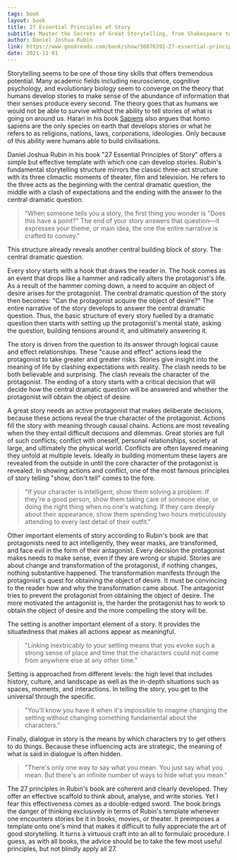 ```yaml
---
tags: book
layout: book
title: 27 Essential Principles of Story
subtitle: Master the Secrets of Great Storytelling, from Shakespeare to South Park
author: Daniel Joshua Rubin
link: https://www.goodreads.com/book/show/50876391-27-essential-principles-of-story
date: 2021-11-01
---
```


Storytelling seems to be one of those tiny skills that offers tremendous potential.
Many academic fields including neuroscience, cognitive psychology, and evolutionary biology seem to converge on the theory that humans develop stories to make sense of the abundance of information that their senses produce every second.
The theory goes that as humans we would not be able to survive without the ability to tell stories of what is going on around us.
Harari in his book [Sapiens](../sapiens) also argues that homo sapiens are the only species on earth that develops stories or what he refers to as religions, nations, laws, corporations, ideologies.
Only because of this ability were humans able to build civilisations.

Daniel Joshua Rubin in his book "27 Essential Principles of Story" offers a simple but effective template with which one can develop stories.
Rubin's fundamental storytelling structure mirrors the classic three-act structure with its three climactic moments of theater, film and television.
He refers to the three acts as the beginning with the central dramatic question, the middle with a clash of expectations and the ending with the answer to the central dramatic question.

> "When someone tells you a story, the first thing you wonder is "Does this have a point?" The end of your story answers that question—it expresses your theme, or main idea, the one the entire narrative is crafted to convey."

This structure already reveals another central building block of story.
The central dramatic question.

Every story starts with a hook that draws the reader in.
The hook comes as an event that drops like a hammer and radically alters the protagonist's life.
As a result of the hammer coming down, a need to acquire an object of desire arises for the protagonist.
The central dramatic question of the story then becomes: "Can the protagonist acquire the object of desire?"
The entire narrative of the story develops to answer the central dramatic question.
Thus, the basic structure of every story fuelled by a dramatic question then starts with setting up the protagonist's mental state, asking the question, building tensions around it, and ultimately answering it.

The story is driven from the question to its answer through logical cause and effect relationships.
These "cause and effect" actions lead the protagonist to take greater and greater risks.
Stories give insight into the meaning of life by clashing expectations with reality.
The clash needs to be both believable and surprising.
The clash reveals the character of the protagonist.
The ending of a story starts with a critical decision that will decide how the central dramatic question will be answered and whether the protagonist will obtain the object of desire.

A great story needs an active protagonist that makes deliberate decisions, because these actions reveal the true character of the protagonist.
Actions fill the story with meaning through causal chains.
Actions are most revealing when the they entail difficult decisions and dilemmas.
Great stories are full of such conflicts; conflict with oneself, personal relationships, society at large, and ultimately the physical world.
Conflicts are often layered meaning they unfold at multiple levels.
Ideally in building momentum these layers are revealed from the outside in until the core character of the protagonist is revealed.
In showing actions and conflict, one of the most famous principles of story telling "show, don't tell" comes to the fore.

> "If your character is intelligent, show them solving a problem. If they're a good person, show them taking care of someone else, or doing the right thing when no one's watching. If they care deeply about their appearance, show them spending two hours meticulously attending to every last detail of their outfit."

Other important elements of story according to Rubin's book are that protagonists need to act intelligently, they wear masks, are transformed, and face evil in the form of their antagonist.
Every decision the protagonist makes needs to make sense, even if they are wrong or stupid.
Stories are about change and transformation of the protagonist, if nothing changes, nothing substantive happened.
The transformation manifests through the protagonist's quest for obtaining the object of desire.
It must be convincing to the reader how and why the transformation came about.
The antagonist tries to prevent the protagonist from obtaining the object of desire.
The more motivated the antagonist is, the harder the protagonist has to work to obtain the object of desire and the more compelling the story will be.

The setting is another important element of a story.
It provides the situatedness that makes all actions appear as meaningful.

> "Linking inextricably to your setting means that you evoke such a strong sense of place and time that the characters could not come from anywhere else at any other time."

Setting is approached from different levels: the high level that includes history, culture, and landscape as well as the in-depth situations such as spaces, moments, and interactions.
In telling the story, you get to the universal through the specific.

> "You'll know you have it when it's impossible to imagine changing the setting without changing something fundamental about the characters."

Finally, dialogue in story is the means by which characters try to get others to do things.
Because these influencing acts are strategic, the meaning of what is said in dialogue is often hidden.

> "There's only one way to say what you mean. You just say what you mean. But there's an infinite number of ways to hide what you mean."

The 27 principles in Rubin's book are coherent and clearly developed.
They offer an effective scaffold to think about, analyse, and write stories.
Yet I fear this effectiveness comes as a double-edged sword.
The book brings the danger of thinking exclusively in terms of Rubin's template whenever one encounters stories be it in books, movies, or theater.
It preimposes a template onto one's mind that makes it difficult to fully appreciate the art of good storytelling.
It turns a virtuous craft into an all to formulaic procedure.
I guess, as with all books, the advice should be to take the few most useful principles, but not blindly apply all 27.